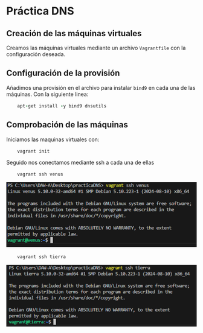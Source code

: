 # Práctica DNS

## Creación de las máquinas virtuales

Creamos las máquinas virtuales mediante un archivo `Vagrantfile` con la configuración deseada. 

## Configuración de la provisión

Añadimos una provisión en el archivo para instalar `bind9` en cada una de las máquinas.
Con la siguiente linea: 
```ruby
    apt-get install -y bind9 dnsutils
```
## Comprobación de las máquinas

Iniciamos las maquinas virtuales con:  
```shell
    vagrant init
``` 
Seguido nos conectamos mediante ssh a cada una de ellas

```shell
    vagrant ssh venus
``` 
![Imagen ssh Venus](./img/sshVenus.PNG)

```shell
    vagrant ssh tierra
``` 
![Imagen ssh Tierra](./img/sshTierra.PNG)
